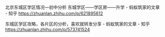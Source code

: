 
北京东城区学区情况—初中分析 东城学区——学区房——升学 - 蚂蚁筑家的文章 - 知乎 https://zhuanlan.zhihu.com/p/621895612

东城区学区攻略，各片区的分析，喜欢就转发分享 - 蚂蚁筑家的文章 - 知乎 https://zhuanlan.zhihu.com/p/573741524
